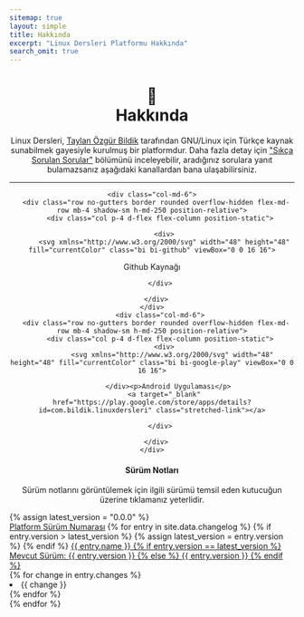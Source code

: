 ```yaml
---
sitemap: true
layout: simple
title: Hakkında
excerpt: "Linux Dersleri Platformu Hakkında"
search_omit: true
---
```



<p></p>
<div align="center">
<h1 class="text-primary">🐧<br>Hakkında</h1>    
Linux Dersleri, <a href="https://www.linkedin.com/in/taylanbildik/">Taylan Özgür Bildik</a> tarafından GNU/Linux için Türkçe kaynak sunabilmek gayesiyle kurulmuş bir platformdur. Daha fazla detay için <a href="{{ site.url }}/sıkca-sorulan-sorular.html">"Sıkça Sorulan Sorular"</a> bölümünü inceleyebilir, aradığınız sorulara yanıt bulamazsanız aşağıdaki kanallardan bana ulaşabilirsiniz.
<p></p>
<a href="{{ site.url }}/bildirim.html"><i class="fa fa-paper-plane fa-lg"></i></a>
<a target="_blank" href="mailto:info@linuxdersleri.net"><i class="fa fa-envelope fa-lg"></i></a>
<a target="_blank" href="https://linkedin.com/in/taylanbildik"><i class="fa fa-linkedin fa-lg"></i></a>
<a target="_blank" href="https://github.com/taylanbildik"><i class="fa fa-github fa-lg"></i></a> 
</div>    
<hr>

<div class="container">
		<div align="center" class="container">
  		<p></p>
			<div class="row mb-2">
				
    <div class="col-md-6">
      <div class="row no-gutters border rounded overflow-hidden flex-md-row mb-4 shadow-sm h-md-250 position-relative">
        <div class="col p-4 d-flex flex-column position-static">
          
		  <div>
		  <svg xmlns="http://www.w3.org/2000/svg" width="48" height="48" fill="currentColor" class="bi bi-github" viewBox="0 0 16 16">
  <path d="M8 0C3.58 0 0 3.58 0 8c0 3.54 2.29 6.53 5.47 7.59.4.07.55-.17.55-.38 0-.19-.01-.82-.01-1.49-2.01.37-2.53-.49-2.69-.94-.09-.23-.48-.94-.82-1.13-.28-.15-.68-.52-.01-.53.63-.01 1.08.58 1.23.82.72 1.21 1.87.87 2.33.66.07-.52.28-.87.51-1.07-1.78-.2-3.64-.89-3.64-3.95 0-.87.31-1.59.82-2.15-.08-.2-.36-1.02.08-2.12 0 0 .67-.21 2.2.82.64-.18 1.32-.27 2-.27.68 0 1.36.09 2 .27 1.53-1.04 2.2-.82 2.2-.82.44 1.1.16 1.92.08 2.12.51.56.82 1.27.82 2.15 0 3.07-1.87 3.75-3.65 3.95.29.25.54.73.54 1.48 0 1.07-.01 1.93-.01 2.2 0 .21.15.46.55.38A8.012 8.012 0 0 0 16 8c0-4.42-3.58-8-8-8z"/>
</svg>
</div>
		  <p>Github Kaynağı</p>
          <a target="_blank" href="https://github.com/Linux-Dersleri/linux-dersleri.github.io" class="stretched-link"></a>
			
        </div>
        
      </div>
    </div>
		<div class="col-md-6">
      <div class="row no-gutters border rounded overflow-hidden flex-md-row mb-4 shadow-sm h-md-250 position-relative">
        <div class="col p-4 d-flex flex-column position-static">
          <div>
              <svg xmlns="http://www.w3.org/2000/svg" width="48" height="48" fill="currentColor" class="bi bi-google-play" viewBox="0 0 16 16">
  <path d="M14.222 9.374c1.037-.61 1.037-2.137 0-2.748L11.528 5.04 8.32 8l3.207 2.96 2.694-1.586Zm-3.595 2.116L7.583 8.68 1.03 14.73c.201 1.029 1.36 1.61 2.303 1.055l7.294-4.295ZM1 13.396V2.603L6.846 8 1 13.396ZM1.03 1.27l6.553 6.05 3.044-2.81L3.333.215C2.39-.341 1.231.24 1.03 1.27Z"></path>
</svg>
            
            </div><p>Android Uygulaması</p>
          <a target="_blank" href="https://play.google.com/store/apps/details?id=com.bildik.linuxdersleri" class="stretched-link"></a>
			
        </div>
        
      </div>
    </div>
    
  </div>
</div>

<h4 align="center">Sürüm Notları</h4>
<p align="center" class="mavi">Sürüm notlarını görüntülemek için ilgili sürümü temsil eden kutucuğun üzerine tıklamanız yeterlidir.</p>
 {% assign latest_version = "0.0.0" %}
<div class="list-group">
 <a href="#" class="list-group-item list-group-item-action active">
        <i class="fa fa-codepen"></i> Platform
    <span class=" pull-right">Sürüm Numarası</span></a>
  {% for entry in site.data.changelog %}
    {% if entry.version > latest_version %}
      {% assign latest_version = entry.version %}
    {% endif %}
    <a class="list-group-item list-group-item-action" data-toggle="collapse" href="#collapse{{ forloop.index }}" role="button" aria-expanded="false" aria-controls="collapse{{ forloop.index }}">
      {{ entry.name }}
      {% if entry.version == latest_version %}
        <span class="badge badge-warning pull-right">Mevcut Sürüm: {{ entry.version }}</span>
      {% else %}
        <span class="badge badge-secondary pull-right">{{ entry.version }}</span>
      {% endif %}
    </a>
    <div class="collapse" id="collapse{{ forloop.index }}">
      <div class="card card-body">
        {% for change in entry.changes %}
          <li>{{ change }}</li>
        {% endfor %}
      </div>
    </div>
  {% endfor %}
</div>
  
       
